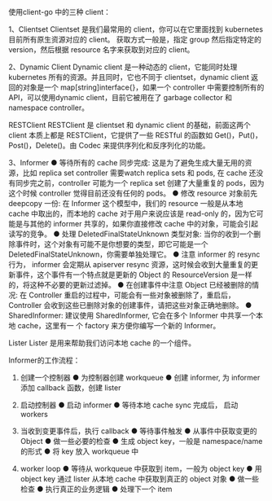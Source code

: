 使用client-go 中的三种 client：

1、Clientset
Clientset 是我们最常用的 client，你可以在它里面找到 kubernetes 目前所有原生资源对应的 client。 获取方式一般是，指定 group 然后指定特定的 version，然后根据 resource 名字来获取到对应的 client。

2、Dynamic Client
Dynamic client 是一种动态的 client，它能同时处理 kubernetes 所有的资源。并且同时，它也不同于 clientset，dynamic client 返回的对象是一个 map[string]interface{}，如果一个 controller 中需要控制所有的 API，可以使用dynamic client，目前它被用在了 garbage collector 和 namespace controller。

RESTClient
RESTClient 是 clientset 和 dynamic client 的基础，前面这两个 client 本质上都是 RESTClient，它提供了一些 RESTful 的函数如 Get()，Put()，Post()，Delete()。由 Codec 来提供序列化和反序列化的功能。

3、Informer
● 等待所有的 cache 同步完成: 这是为了避免生成大量无用的资源，比如 replica set controller 需要watch replica sets 和 pods, 在 cache 还没有同步完之前，controller 可能为一个 replica set 创建了大量重复的 pods，因为这个时候 controller 觉得目前还没有任何的 pods。
● 修改 resource 对象前先 deepcopy 一份: 在 Informer 这个模型中，我们的 resource 一般是从本地 cache 中取出的，而本地的 cache 对于用户来说应该是 read-only 的，因为它可能是与其他的 informer 共享的，如果你直接修改 cache 中的对象，可能会引起读写的竞争。
● 处理 DeletedFinalStateUnknown 类型对象: 当你的收到一个删除事件时，这个对象有可能不是你想要的类型，即它可能是一个 DeletedFinalStateUnknown，你需要单独处理它。
● 注意 informer 的 resync 行为， informer 会定期从 apiserver resync 资源，这时候会收到大量重复的更新事件，这个事件有一个特点就是更新的 Object 的 ResourceVersion 是一样的，将这种不必要的更新过滤掉。
● 在创建事件中注意 Object 已经被删除的情况: 在 Controller 重启的过程中，可能会有一些对象被删除了，重启后，Controller 会收到这些已删除对象的创建事件，请把这些对象正确地删除。
● SharedInformer: 建议使用 SharedInformer, 它会在多个 Informer 中共享一个本地 cache，这里有一 个 factory 来方便你编写一个新的 Informer。

Lister
Lister 是用来帮助我们访问本地 cache 的一个组件。

Informer的工作流程：
1. 创建一个控制器
● 为控制器创建 workqueue
● 创建 informer, 为 informer 添加 callback 函数，创建 lister

2. 启动控制器
● 启动 informer
● 等待本地 cache sync 完成后， 启动 workers

3. 当收到变更事件后，执行 callback 
● 等待事件触发
● 从事件中获取变更的 Object
● 做一些必要的检查
● 生成 object key，一般是 namespace/name 的形式
● 将 key 放入 workqueue 中

4. worker loop
● 等待从 workqueue 中获取到 item，一般为 object key
● 用 object key 通过 lister 从本地 cache 中获取到真正的 object 对象
● 做一些检查
● 执行真正的业务逻辑
● 处理下一个 item
